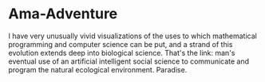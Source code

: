 # Ama-Adventure
I have very unusually vivid visualizations of the uses to which mathematical programming and computer science can be put, and a strand of this evolution extends deep into biological science. That's the link: man's eventual use of an artificial intelligent social science to communicate and program the natural ecological environment. Paradise.
